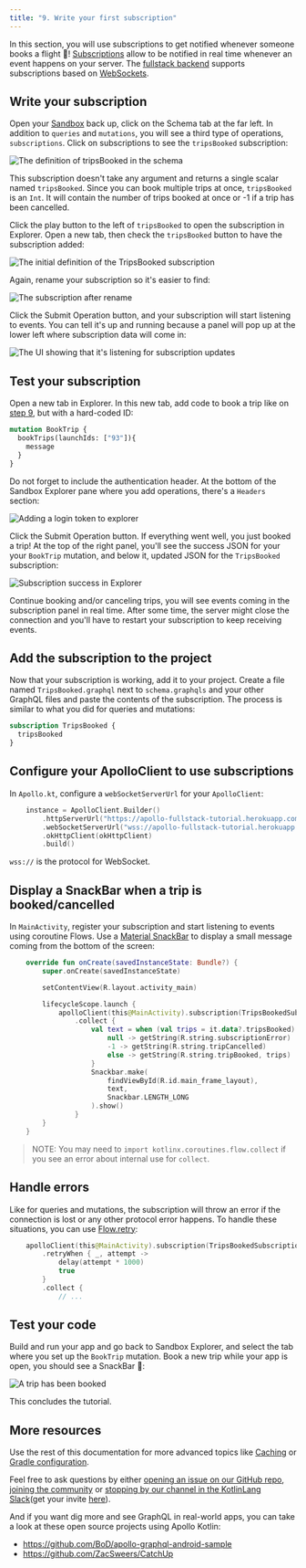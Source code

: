 ```yaml
---
title: "9. Write your first subscription"
---
```


In this section, you will use subscriptions to get notified whenever someone books a flight 🚀! [Subscriptions](https://graphql.org/blog/subscriptions-in-graphql-and-relay/) allow to be notified in real time whenever an event happens on your server. The [fullstack backend](https://apollo-fullstack-tutorial.herokuapp.com) supports subscriptions based on [WebSockets](https://en.wikipedia.org/wiki/WebSocket).


## Write your subscription

Open your [Sandbox](https://studio.apollographql.com/sandbox/explorer?endpoint=https%3A%2F%2Fapollo-fullstack-tutorial.herokuapp.com) back up, click on the Schema tab at the far left. In addition to `queries` and `mutations`, you will see a third type of operations, `subscriptions`. Click on subscriptions to see the `tripsBooked` subscription:

<img alt="The definition of tripsBooked in the schema" class="screenshot" src="images/schema_tripsBooked_definition.png"/>

This subscription doesn't take any argument and returns a single scalar named `tripsBooked`. Since you can book multiple trips at once, `tripsBooked` is an `Int`. It will contain the number of trips booked at once or -1 if a trip has been cancelled.

Click the play button to the left of `tripsBooked` to open the subscription in Explorer. Open a new tab, then check the `tripsBooked` button to have the subscription added:

<img alt="The initial definition of the TripsBooked subscription" class="screenshot" src="images/explorer_tripsbooked_initial.png"/>

Again, rename your subscription so it's easier to find:

<img alt="The subscription after rename" class="screenshot" src="images/explorer_tripsbooked_renamed.png"/>

Click the Submit Operation button, and your subscription will start listening to events. You can tell it's up and running because a panel will pop up at the lower left where subscription data will come in:

<img alt="The UI showing that it's listening for subscription updates" class="screenshot" src="images/explorer_subscriptions_listening.png"/>

## Test your subscription

Open a new tab in Explorer. In this new tab, add code to book a trip like on [step 9](09-write-your-first-mutation), but with a hard-coded ID:

```graphql
mutation BookTrip {
  bookTrips(launchIds: ["93"]){
    message
  }
}
```

Do not forget to include the authentication header. At the bottom of the Sandbox Explorer pane where you add operations, there's a `Headers` section:

<img alt="Adding a login token to explorer" class="screenshot" src="images/explorer_authentication_header.png"/>

Click the Submit Operation button. If everything went well, you just booked a trip! At the top of the right panel, you'll see the success JSON for your your `BookTrip` mutation, and below it, updated JSON for the `TripsBooked` subscription:

<img alt="Subscription success in Explorer" class="screenshot" src="images/explorer_subscription_success.png"/>

Continue booking and/or canceling trips, you will see events coming in the subscription panel in real time. After some time, the server might close the connection and you'll have to restart your subscription to keep receiving events.

## Add the subscription to the project

Now that your subscription is working, add it to your project. Create a file named `TripsBooked.graphql` next to `schema.graphqls` and your other GraphQL files and paste the contents of the subscription. The process is similar to what you did for queries and mutations:

```graphql:title=app/src/main/graphql/com/example/rocketreserver/TripsBooked.graphql
subscription TripsBooked {
  tripsBooked
}
```

## Configure your ApolloClient to use subscriptions

In `Apollo.kt`, configure a `webSocketServerUrl` for your `ApolloClient`:

```kotlin:title=Apollo.kt
    instance = ApolloClient.Builder()
        .httpServerUrl("https://apollo-fullstack-tutorial.herokuapp.com/graphql")
        .webSocketServerUrl("wss://apollo-fullstack-tutorial.herokuapp.com/graphql")
        .okHttpClient(okHttpClient)
        .build()
```

`wss://` is the protocol for WebSocket.

## Display a SnackBar when a trip is booked/cancelled

In `MainActivity`, register your subscription and start listening to events using coroutine Flows. Use a [Material SnackBar](https://material.io/develop/android/components/snackbar/) to display a small message coming from the bottom of the screen:

```kotlin:title=MainActivity.kt
    override fun onCreate(savedInstanceState: Bundle?) {
        super.onCreate(savedInstanceState)

        setContentView(R.layout.activity_main)

        lifecycleScope.launch {
            apolloClient(this@MainActivity).subscription(TripsBookedSubscription()).toFlow()
                .collect {
                    val text = when (val trips = it.data?.tripsBooked) {
                        null -> getString(R.string.subscriptionError)
                        -1 -> getString(R.string.tripCancelled)
                        else -> getString(R.string.tripBooked, trips)
                    }
                    Snackbar.make(
                        findViewById(R.id.main_frame_layout),
                        text,
                        Snackbar.LENGTH_LONG
                    ).show()
                }
        }
    }
```

> NOTE: You may need to `import kotlinx.coroutines.flow.collect` if you see an error about internal use for `collect`.

## Handle errors

Like for queries and mutations, the subscription will throw an error if the connection is lost or any other protocol error happens. To handle these situations, you can use [Flow.retry](https://kotlin.github.io/kotlinx.coroutines/kotlinx-coroutines-core/kotlinx.coroutines.flow/retry.html):

```kotlin:title=MainActivity.kt
    apolloClient(this@MainActivity).subscription(TripsBookedSubscription()).toFlow()
        .retryWhen { _, attempt ->
            delay(attempt * 1000)
            true
        }
        .collect {
            // ...
```

## Test your code

Build and run your app and go back to Sandbox Explorer, and select the tab where you set up the `BookTrip` mutation. Book a new trip while your app is open, you should see a SnackBar 🚀:

<img alt="A trip has been booked" class="screenshot" src="images/snackbar.png"/>

This concludes the tutorial.

## More resources

Use the rest of this documentation for more advanced topics like [Caching](/essentials/caching/)  or [Gradle configuration](/essentials/plugin-configuration/).

Feel free to ask questions by either [opening an issue on our GitHub repo](https://github.com/apollographql/apollo-android/issues), [joining the community](http://community.apollographql.com/new-topic?category=Help&tags=mobile,client) or [stopping by our channel in the KotlinLang Slack](https://app.slack.com/client/T09229ZC6/C01A6KM1SBZ)(get your invite [here](https://slack.kotl.in/)).

And if you want dig more and see GraphQL in real-world apps, you can take a look at these open source projects using Apollo Kotlin:

* https://github.com/BoD/apollo-graphql-android-sample
* https://github.com/ZacSweers/CatchUp

